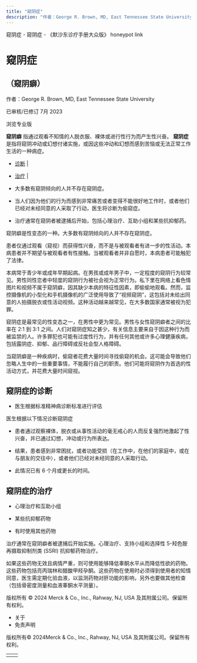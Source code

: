 ```yaml
---
title: "窥阴症"
description: "作者：George R. Brown, MD, East Tennessee State University"
---
```


﻿窥阴症 \- 窥阴症 \- 《默沙东诊疗手册大众版》 honeypot link

# 窥阴症

## （窥阴癖）

作者：George R. Brown, MD, East Tennessee State University

已审核/已修订 7月 2023

浏览专业版

**窥阴癖** 指通过观看不知情的人脱衣服、裸体或进行性行为而产生性兴奋。 **窥阴症** 是指将窥阴冲动或幻想付诸实施，或因这些冲动和幻想而感到苦恼或无法正常工作生活的一种病症。

- [诊断](#诊断_v53074750_zh) \|
- [治疗](#治疗_v53074763_zh) \|

- 大多数有窥阴倾向的人并不存在窥阴症。

- 当人们因为他们的行为而感到非常痛苦或者变得不能很好地工作时，或者他们已经对未经同意的人采取了行动，医生将诊断为偷窥症。

- 治疗通常在窥阴者被逮捕后开始，包括心理治疗、互助小组和某些抗抑郁药。


窥阴癖是性变态的一种。大多数有窥阴倾向的人并不存在窥阴症。

患者仅通过观看（窥视）而获得性兴奋，而不是与被观看者有进一步的性活动。本病患者并不期望与被观看者有性接触。当被观看者并非自愿时，本病患者可能触犯了法律。

本病常于青少年或成年早期起病。在男孩或成年男子中，一定程度的窥阴行为较常见。男性同性恋者中轻度的窥阴行为被社会视为正常行为。私下里在网络上看色情图片和视频不属于窥阴癖，因其缺少本病的特征性因素，即偷偷地观看。然而，监控摄像机的小型化和手机摄像机的广泛使用导致了“视频窥阴”，这包括对未给出同意的人拍摄脱衣或性活动视频。这种活动越来越常见，在大多数国家通常被视为犯罪。

窥阴症是最常见的性变态之一，在男性中更为常见。男性与女性窥阴癖者之间的比率在 2:1 到 3:1 之间。人们对窥阴症知之甚少，有关信息主要来自于因这种行为而被监禁的人。许多罪犯也可能有过度性行为，并有任何其他或许多心理健康疾病，包括露阴症、抑郁、品行障碍或反社会型人格障碍。

当窥阴癖是一种疾病时，偷窥者花费大量时间寻找偷窥的机会。这可能会导致他们忽略人生中的一些重要事情，不能履行自己的职责。他们可能将窥阴作为首选的性活动方式，并花费大量时间窥视。

## 窥阴症的诊断

- 医生根据标准精神病诊断标准进行评估


医生根据以下情况诊断窥阴症

- 患者通过观察裸体，脱衣或从事性活动的毫无戒心的人而反复强烈地激起了性兴奋，并已通过幻想，冲动或行为所表达。

- 结果，患者感到非常困扰，或者功能受损（在工作中，在他们的家庭中，或在与朋友的交往中），或者他们已经对未经同意的人采取行动。

- 此情况已有 6 个月或更长的时间。


## 窥阴症的治疗

- 心理治疗和互助小组

- 某些抗抑郁药物

- 有时使用其他药物


治疗通常在窥阴癖者被逮捕后开始实施。心理治疗、支持小组和选择性 5-羟色胺再摄取抑制剂类 (SSRI) 抗抑郁药物治疗。

如果这些药物无效且病情严重，则可使用能够降低睾酮水平从而降低性欲的药物。这些药物包括亮丙瑞林和醋酸甲羟孕酮。这些药物在使用时必须得到使用者的知情同意，医生需定期化验血液，以监测药物对肝功能的影响，另外也要做其他检查（包括骨密度测量和血液睾酮水平测量）。



版权所有 © 2024
Merck & Co., Inc., Rahway, NJ, USA 及其附属公司。保留所有权利。

- 关于
- 免责声明

版权所有© 2024Merck & Co., Inc., Rahway, NJ, USA 及其附属公司。保留所有权利。

|     |     |
| --- | --- |
|  |  |